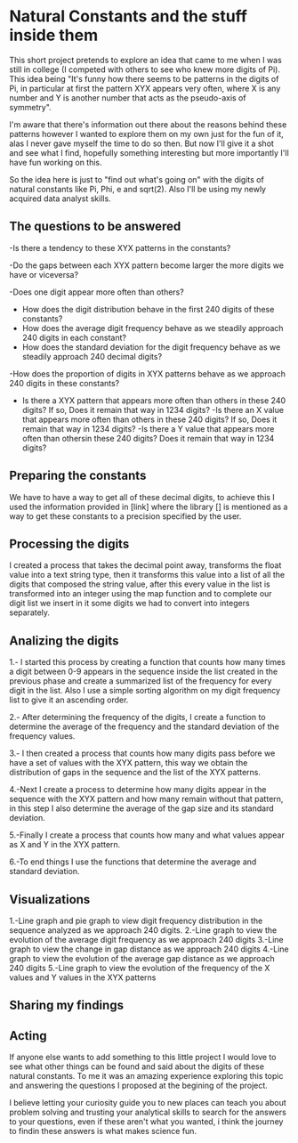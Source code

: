 # Natural Constants and the stuff inside them

This short project pretends to explore an idea that came to me when I was still in college (I competed with others to see who knew more digits of Pi). This idea being "It's funny how there seems to be patterns in the digits of Pi, in particular at first the pattern XYX appears very often, where X is any number and Y is another number that acts as the pseudo-axis of symmetry".

I'm aware that there's information out there about the reasons behind these patterns however I wanted to explore them on my own just for the fun of it, alas I never gave myself the time to do so then. But now I'll give it a shot and see what I find, hopefully something interesting but more importantly I'll have fun working on this. 

So the idea here is just to "find out what's going on" with the digits of natural constants like Pi, Phi, e and sqrt(2). Also I'll be using my newly acquired data analyst skills.


## The questions to be answered

-Is there a tendency to these XYX patterns in the constants? 
  
  -Do the gaps between each XYX pattern become larger the more digits we have or viceversa?

-Does one digit appear more often than others?

  - How does the digit distribution behave in the first 240 digits of these constants?
  - How does the average digit frequency behave as we steadily approach 240 digits in each constant?
  - How does the standard deviation for the digit frequency behave as we steadily approach 240 decimal digits?

-How does the proportion of digits in XYX patterns behave as we approach 240 digits in these constants?

- Is there a XYX pattern that appears more often than others in these 240 digits? If so, Does it remain that way in 1234 digits?
-Is there an X value that appears more often than others in these 240 digits? If so, Does it remain that way in 1234 digits?
-Is there a Y value that appears more often than othersin these 240 digits? Does it remain that way in 1234 digits?

## Preparing the constants

We have to have a way to get all of these decimal digits, to achieve this I used the information provided in [link] where the library [] is mentioned as a way to get these constants to a precision specified by the user. 

## Processing the digits

I created a process that takes the decimal point away, transforms the float value into a text string type, then it transforms this value into a list of all the digits that composed the string value, after this every value in the list is transformed into an integer using the map function and to complete our digit list we insert in it some digits we had to convert into integers separately.

## Analizing the digits
  
1.- I started this process by creating a function that counts how many times a digit between 0-9 appears in the sequence inside the list created in the previous phase and create a summarized list of the frequency for every digit in the list. Also I use a simple sorting algorithm on my digit frequency list to give it an ascending order.

2.- After determining the frequency of the digits, I create a function to determine the average of the frequency and the standard deviation of the frequency values.

3.- I then created a process that counts how many digits pass before we have a set of values with the XYX pattern, this way we obtain the distribution of gaps in the sequence and the list of the XYX patterns.

4.-Next I create a process to determine how many digits appear in the sequence with the XYX pattern and how many remain without that pattern, in this step I also determine the average of the gap size and its standard deviation.

5.-Finally I create a process that counts how many and what values appear as X and Y in the XYX pattern.

6.-To end things I use the functions that determine the average and standard deviation.

## Visualizations

1.-Line graph and pie graph to view digit frequency distribution in the sequence analyzed as we approach 240 digits.
2.-Line graph to view the evolution of the average digit frequency as we approach 240 digits
3.-Line graph to view the change in gap distance as we approach 240 digits
4.-Line graph to view the evolution of the average gap distance as we approach 240 digits
5.-Line graph to view the evolution of the frequency of the X values and Y values in the XYX patterns

## Sharing my findings


## Acting

If anyone else wants to add something to this little project I would love to see what other things can be found and said about the digits of these natural constants. To me it was an amazing experience exploring this topic and answering the questions I proposed at the begining of the project.

I believe letting your curiosity guide you to new places can teach you about problem solving and trusting your analytical skills to search for the answers to your questions, even if these aren't what you wanted, i think the journey to findin these answers is what makes science fun.
